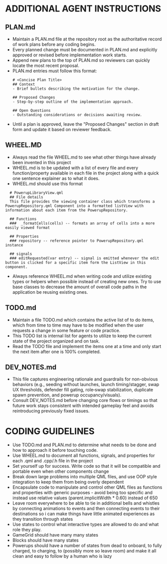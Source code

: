 # ADDITIONAL AGENT INSTRUCTIONS

## PLAN.md
- Maintain a PLAN.md file at the repository root as the authoritative record of work plans before any coding begins.
- Every planned change must be documented in PLAN.md and explicitly approved or revised before implementation work starts.
- Append new plans to the top of PLAN.md so reviewers can quickly locate the most recent proposal.
- PLAN.md entries must follow this format:
  ```
  # <Concise Plan Title>
  ## Context
  - Brief bullets describing the motivation for the change.
  
  ## Proposed Changes
  - Step-by-step outline of the implementation approach.
  
  ## Open Questions
  - Outstanding considerations or decisions awaiting review.
  ```
- Until a plan is approved, leave the "Proposed Changes" section in draft form and update it based on reviewer feedback.

## WHEEL.MD
- Always read the file WHEEL.md  to see what other things have already been invented in this project
- WHEEL.md is to be updated with a list of every file and every function/property available in each file in the project along with a quick one sentence explainer as to what it does.
- WHEEL.md should use this format
```
  # PowerupLibraryView.qml
  ## File details
  This file provides the viewing container class which transforms a PowerupRepository.qml Component into a formatted listView with information about each item from the PowerupRepository.

  ## Functions
  ###  _formatCells(cells) -- formats an array of cells into a more easily viewed format

  ## Properties
  ### repository -- reference pointer to PowerupRepository.qml instance

  ## signals
  ### editRequested(var entry) -- signal is emitted whenever the edit button is clicked for a specific item form the ListView in this component.
```
- Always reference WHEEL.md when writing code and utilize existing types or helpers when possible instead of creating new ones. Try to use base classes to decrease the amount of overall code paths in the application be reusing existing ones.


## TODO.md
- Maintain a file TODO.md which contains the active list of to do items, which from time to time may have to be modified when the user requests a change in some feature or code practice.
- This TODO list is internal list for agents to utilize to keep the current state of the project organized and on task.
- Read the TODO file and implement the items one at a time and only start the next item after one is 100% completed.

## DEV_NOTES.md
- This file captures engineering rationale and guardrails for non-obvious behaviors (e.g., seeding without launches, launch timing/stagger, swap UX thresholds, defender fill gating, role‑swap stabilization, duplicate spawn prevention, and powerup occupancy/visuals).
- Consult DEV_NOTES.md before changing core flows or timings so that future work stays consistent with intended gameplay feel and avoids reintroducing previously fixed issues.

# CODING GUIDELINES

- Use TODO.md and PLAN.md to determine what needs to be done and how to approach it before touching code.
- Use WHEEL.md to document all functions, signals, and properties for each .qml and .cpp/.h  file in the project
- Set yourself up for success. Write code so that it will be compatible and portable even when other components change
- Break down large problems into multiple QML files, and use OOP style integration to keep them from being overly dependent
- Encapsulate code to manipulate and control other QML files as functions and properties with generic purposes - avoid being too specific and instead use relative values (parent.implicitWidth * 0.60) instead of 650
- Leave room everywhere to be able to tie in additional bells and whistles by connecting animations to events and then connecting events to their destinations so i can make things have little animated experiences as they transition through states
- Use states to control what interactive types are allowed to do and what role they play.
- GameGrid should have many many states
- Blocks should have many states
- Powerups should have a number of states from dead to onboard, to fully charged, to charging, to (possibly more so leave room) and make it all clean and easy to follow by a human who is lazy
